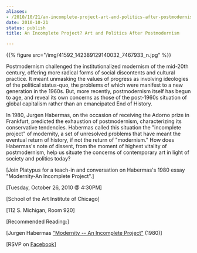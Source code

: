 ```yaml
---
aliases:
- /2010/10/21/an-incomplete-project-art-and-politics-after-postmodernism
date: 2010-10-21
status: publish
title: An Incomplete Project? Art and Politics After Postmodernism

---
```


{{% figure src="/img/41592_142389129140032_7467933_n.jpg" %}}

Postmodernism challenged the institutionalized modernism of the mid-20th century, offering more radical forms of social discontents and cultural practice. It meant unmasking the values of progress as involving ideologies of the political status-quo, the problems of which were manifest to a new generation in the 1960s. But, more recently, postmodernism itself has begun to age, and reveal its own concerns as those of the post-1960s situation of global capitalism rather than an emancipated End of History.

In 1980, Jurgen Habermas, on the occasion of receiving the Adorno prize in Frankfurt, predicted the exhaustion of postmodernism, characterizing its conservative tendencies. Habermas called this situation the "incomplete project" of modernity, a set of unresolved problems that have meant the eventual return of history, if not the return of "modernism." How does Habermas's note of dissent, from the moment of highest vitality of postmodernism, help us situate the concerns of contemporary art in light of society and politics today?

[Join Platypus for a teach-in and conversation on Habermas's 1980 essay "Modernity-An Incomplete Project".]

[Tuesday, October 26, 2010 @ 4:30PM]

[School of the Art Institute of Chicago]

[112 S. Michigan, Room 920]

[Recommended Reading:]

[Jurgen Habermas ["Modernity -- An Incomplete Project"](/file/readings/habermas_modernityproject.pdf) (1980)]

[RSVP on [Facebook](http://www.facebook.com/event.php?eid=142389129140032)]
